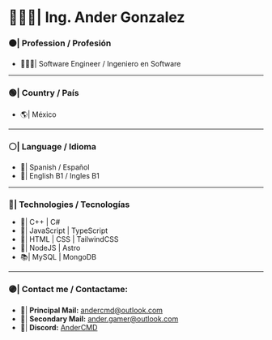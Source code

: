 
# 👨🏻‍💻| Ing. Ander Gonzalez

### ⚫| Profession / Profesión
- 👨🏻‍🎓| Software Engineer / Ingeniero en Software

------------

### 🟢| Country / País
- 🌎| México

------------

### ⚪| Language / Idioma
- 💬| Spanish / Español
- 💬| English B1 / Ingles B1

------------

### 🔵| Technologies / Tecnologías
- 📘| C++ | C#
- 📕| JavaScript | TypeScript
- 📙| HTML | CSS | TailwindCSS
- 📗| NodeJS | Astro
- 📚| MySQL | MongoDB

------------

### 🟣| Contact me / Contactame:
- 📧| **Principal Mail:** andercmd@outlook.com
- 📧| **Secondary Mail:** ander.gamer@outlook.com
- 💬| **Discord:** [AnderCMD](https://discordapp.com/users/AnderCMD)


